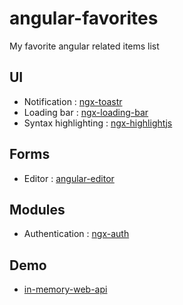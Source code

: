 # angular-favorites
My favorite angular related items list

## UI

- Notification : [ngx-toastr](https://github.com/scttcper/ngx-toastr)
- Loading bar : [ngx-loading-bar](https://github.com/aitboudad/ngx-loading-bar)
- Syntax highlighting : [ngx-highlightjs](https://github.com/murhafsousli/ngx-highlightjs)

## Forms

- Editor : [angular-editor](https://github.com/kolkov/angular-editor)

## Modules

- Authentication : [ngx-auth](https://github.com/serhiisol/ngx-auth)

## Demo

- [in-memory-web-api](https://github.com/angular/in-memory-web-api)
